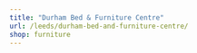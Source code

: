 ```yaml
---
title: "Durham Bed & Furniture Centre"
url: /leeds/durham-bed-and-furniture-centre/
shop: furniture
---
```

